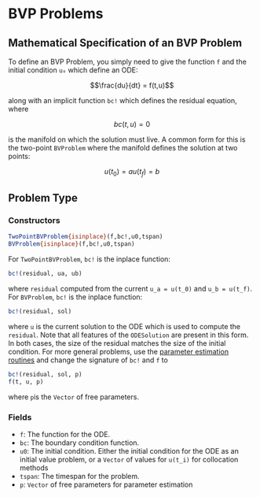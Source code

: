 # BVP Problems

## Mathematical Specification of an BVP Problem

To define an BVP Problem, you simply need to give the function ``f`` and the initial
condition ``u₀`` which define an ODE:

```math
\frac{du}{dt} = f(t,u)
```

along with an implicit function `bc!` which defines the residual equation, where

```math
bc(t,u) = 0
```

is the manifold on which the solution must live. A common form for this is the
two-point `BVProblem` where the manifold defines the solution at two points:

```math
u(t_0) = a
u(t_f) = b
```

## Problem Type

### Constructors

```julia
TwoPointBVProblem{isinplace}(f,bc!,u0,tspan)
BVProblem{isinplace}(f,bc!,u0,tspan)
```

For `TwoPointBVProblem`, `bc!` is the inplace function:

```julia
bc!(residual, ua, ub)
```

where `residual` computed from the current ``u_a = u(t_0)`` and ``u_b = u(t_f)``.
For `BVProblem`, `bc!` is the inplace function:

```julia
bc!(residual, sol)
```

where `u` is the current solution to the ODE which is used to compute the `residual`.
Note that all features of the `ODESolution` are present in this form.
In both cases, the size of the residual matches the size of the initial condition.
For more general problems, use the
[parameter estimation routines](../../analysis/parameter_estimation.html) and change the signature of `bc!` and `f` to

```julia
bc!(residual, sol, p)
f(t, u, p)
```

where `p`is the `Vector` of free parameters.

### Fields

* `f`: The function for the ODE.
* `bc`: The boundary condition function.
* `u0`: The initial condition. Either the initial condition for the ODE as an
  initial value problem, or a `Vector` of values for ``u(t_i)`` for collocation
  methods
* `tspan`: The timespan for the problem.
* `p`: `Vector` of free parameters for parameter estimation
